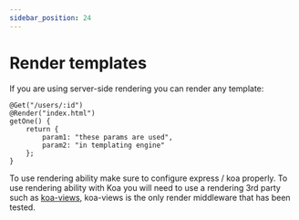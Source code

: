 ```yaml
---
sidebar_position: 24
---
```


# Render templates

If you are using server-side rendering you can render any template:

```
@Get("/users/:id")
@Render("index.html")
getOne() {
    return {
        param1: "these params are used",
        param2: "in templating engine"
    };
}
```

To use rendering ability make sure to configure express / koa properly. To use rendering ability with Koa you will need to use a rendering 3rd party such as [koa-views](https://github.com/queckezz/koa-views/), koa-views is the only render middleware that has been tested.
